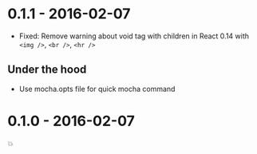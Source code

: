 # 0.1.1 - 2016-02-07

- Fixed: Remove warning about void tag with children
  in React 0.14 with `<img />`, `<br />`, `<hr />`

## Under the hood

- Use mocha.opts file for quick mocha command

# 0.1.0 - 2016-02-07

:boom:
